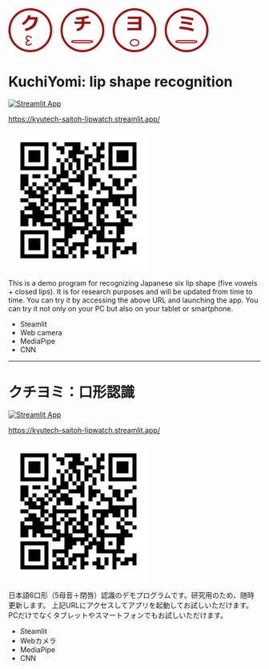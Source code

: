 <img src="data/logo.png" width="400">

# KuchiYomi: lip shape recognition

[![Streamlit App](https://static.streamlit.io/badges/streamlit_badge_black_white.svg)](https://kyutech-saitoh-lipwatch.streamlit.app)

https://kyutech-saitoh-lipwatch.streamlit.app/

![QR](data/QR.png)

This is a demo program for recognizing Japanese six lip shape (five vowels + closed lips).
It is for research purposes and will be updated from time to time.
You can try it by accessing the above URL and launching the app.
You can try it not only on your PC but also on your tablet or smartphone.

- Steamlit
- Web camera
- MediaPipe
- CNN

---

# クチヨミ：口形認識

[![Streamlit App](https://static.streamlit.io/badges/streamlit_badge_black_white.svg)](https://kyutech-saitoh-lipwatch.streamlit.app)

https://kyutech-saitoh-lipwatch.streamlit.app/

![QR](data/QR.png)

日本語6口形（5母音＋閉唇）認識のデモプログラムです。研究用のため、随時更新します。
上記URLにアクセスしてアプリを起動してお試しいただけます。
PCだけでなくタブレットやスマートフォンでもお試しいただけます。

- Steamlit
- Webカメラ
- MediaPipe
- CNN
